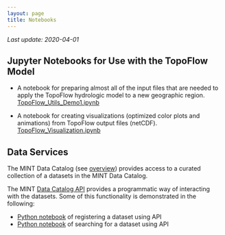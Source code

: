 ```yaml
---
layout: page
title: Notebooks
---
```


*Last update: 2020-04-01*

## Jupyter Notebooks for Use with the TopoFlow Model

  * A notebook for preparing almost all of the input files that are needed to apply the TopoFlow hydrologic model to a new geographic region. [TopoFlow_Utils_Demo1.ipynb](https://github.com/peckhams/topoflow36/blob/master/TopoFlow_Utils_Demo1.ipynb)
  
  * A notebook for creating visualizations (optimized color plots and animations) from TopoFlow output files (netCDF). [TopoFlow_Visualization.ipynb](https://github.com/peckhams/topoflow36/blob/master/TopoFlow_Visualization.ipynb)
  

## Data Services

The MINT Data Catalog (see [overview](https://mintproject.readthedocs.io/en/latest/datacatalog/)) provides access to a curated collection of a datasets in the MINT Data Catalog.

The MINT [Data Catalog API](https://data-catalog.mint.isi.edu/documentation) provides a programmatic way of interacting with the datasets. Some of this functionality is demonstrated in the following:

- [Python notebook](https://github.com/mintproject/MINT-DataCatalog-Public/blob/master/demo/api_demo.ipynb) of registering a dataset using API
- [Python notebook](https://github.com/mintproject/MINT-DataCatalog-Public/blob/master/demo/CHIRPS_browse.ipynb) of searching for a dataset using API
